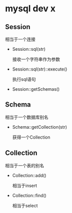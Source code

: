 # mysql dev x 

## Session

相当于一个连接

- Session::sql(str)

  接收一个字符串作为参数

- Session::sql(str)::execute()

  执行sql语句

- Session::getSchemas()

## Schema

相当于一个数据库别名

- Schema::getCollection(str)

  获得一个Collection

## Collection

相当于一个表的别名

- Collection::add()

  相当于insert

- Collection::find()

  相当于select